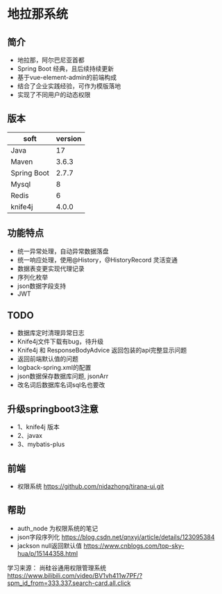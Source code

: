 # 地拉那系统

## 简介
- 地拉那，阿尔巴尼亚首都 
- Spring Boot 经典，且后续持续更新
- 基于vue-element-admin的前端构成
- 结合了企业实践经验，可作为模版落地
- 实现了不同用户的动态权限

## 版本

| soft        | version |
|-------------|---------|
| Java        | 17      |
| Maven       | 3.6.3   |
| Spring Boot | 2.7.7   |
| Mysql       | 8       |
| Redis       | 6       |
| knife4j     | 4.0.0   |

## 功能特点

- 统一异常处理，自动异常数据落盘
- 统一响应处理，使用@History，@HistoryRecord 灵活变通
- 数据表变更实现代理记录
- 序列化枚举
- json数据字段支持
- JWT

## TODO
- 数据库定时清理异常日志
- Knife4j文件下载有bug，待升级
- Knife4j 和 ResponseBodyAdvice 返回包装的api完整显示问题
- 返回前端默认值的问题
- logback-spring.xml的配置
- json数据保存数据库问题, jsonArr
- 改名词后数据库名词sql名也要改

## 升级springboot3注意
* 1、knife4j 版本
* 2、javax
* 3、mybatis-plus

## 前端
- 权限系统 https://github.com/nidazhong/tirana-ui.git


## 帮助
- auth_node 为权限系统的笔记
- json字段序列化 https://blog.csdn.net/qnxyj/article/details/123095384
- jackson null返回默认值 https://www.cnblogs.com/top-sky-hua/p/15144358.html

学习来源：
尚硅谷通用权限管理系统 https://www.bilibili.com/video/BV1vh411w7PF/?spm_id_from=333.337.search-card.all.click
